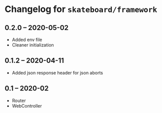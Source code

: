 # Changelog for `skateboard/framework`

## 0.2.0 – 2020-05-02

- Added env file
- Cleaner initialization

## 0.1.2 – 2020-04-11

- Added json response header for json aborts

## 0.1 – 2020-02

- Router
- WebController
